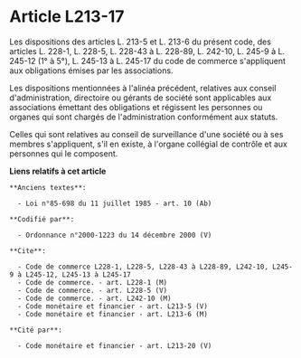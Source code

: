 # Article L213-17

Les dispositions des articles L. 213-5 et L. 213-6 du présent code, des articles L. 228-1, L. 228-5, L. 228-43 à L. 228-89,
L. 242-10, L. 245-9 à L. 245-12 (1° à 5°), L. 245-13 à L. 245-17 du code de commerce s'appliquent aux obligations émises par
les associations.

Les dispositions mentionnées à l'alinéa précédent, relatives aux conseil d'administration, directoire ou gérants de société
sont applicables aux associations émettant des obligations et régissent les personnes ou organes qui sont chargés de
l'administration conformément aux statuts.

Celles qui sont relatives au conseil de surveillance d'une société ou à ses membres s'appliquent, s'il en existe, à l'organe
collégial de contrôle et aux personnes qui le composent.

**Liens relatifs à cet article**

	**Anciens textes**:

	  - Loi n°85-698 du 11 juillet 1985 - art. 10 (Ab)

	**Codifié par**:

	  - Ordonnance n°2000-1223 du 14 décembre 2000 (V)

	**Cite**:

	  - Code de commerce L228-1, L228-5, L228-43 à L228-89, L242-10, L245-9 à L245-12, L245-13 à L245-17
	  - Code de commerce. - art. L228-1 (M)
	  - Code de commerce. - art. L228-5 (V)
	  - Code de commerce. - art. L242-10 (M)
	  - Code monétaire et financier - art. L213-5 (V)
	  - Code monétaire et financier - art. L213-6 (M)

	**Cité par**:

	  - Code monétaire et financier - art. L213-20 (V)
